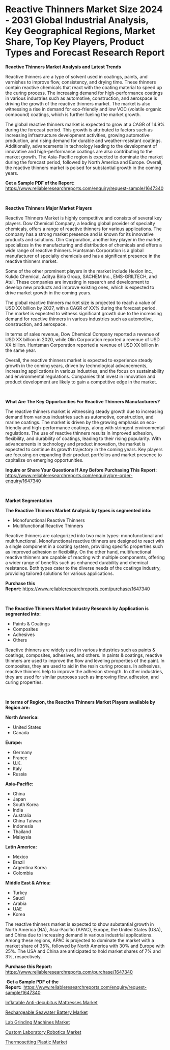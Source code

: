 <p><h1>Reactive Thinners Market Size 2024 - 2031 Global Industrial Analysis, Key Geographical Regions, Market Share, Top Key Players, Product Types and Forecast Research Report</h1></p><p><strong>Reactive Thinners Market Analysis and Latest Trends</strong></p>
<p><p>Reactive thinners are a type of solvent used in coatings, paints, and varnishes to improve flow, consistency, and drying time. These thinners contain reactive chemicals that react with the coating material to speed up the curing process. The increasing demand for high-performance coatings in various industries such as automotive, construction, and aerospace is driving the growth of the reactive thinners market. The market is also witnessing a rise in demand for eco-friendly and low VOC (volatile organic compound) coatings, which is further fueling the market growth.</p><p>The global reactive thinners market is expected to grow at a CAGR of 14.9% during the forecast period. This growth is attributed to factors such as increasing infrastructure development activities, growing automotive production, and rising demand for durable and weather-resistant coatings. Additionally, advancements in technology leading to the development of innovative and high-performance coatings are also contributing to the market growth. The Asia-Pacific region is expected to dominate the market during the forecast period, followed by North America and Europe. Overall, the reactive thinners market is poised for substantial growth in the coming years.</p></p>
<p><strong>Get a Sample PDF of the Report:&nbsp;</strong> <a href="https://www.reliableresearchreports.com/enquiry/request-sample/1647340">https://www.reliableresearchreports.com/enquiry/request-sample/1647340</a></p>
<p>&nbsp;</p>
<p><strong>Reactive Thinners Major Market Players</strong></p>
<p><p>Reactive Thinners Market is highly competitive and consists of several key players. Dow Chemical Company, a leading global provider of specialty chemicals, offers a range of reactive thinners for various applications. The company has a strong market presence and is known for its innovative products and solutions. Olin Corporation, another key player in the market, specializes in the manufacturing and distribution of chemicals and offers a wide range of reactive thinners. Huntsman Corporation is a global manufacturer of specialty chemicals and has a significant presence in the reactive thinners market.</p><p>Some of the other prominent players in the market include Hexion Inc., Kukdo Chemical, Aditya Birla Group, SACHEM Inc., EMS-GRILTECH, and Atul. These companies are investing in research and development to develop new products and improve existing ones, which is expected to drive market growth in the coming years.</p><p>The global reactive thinners market size is projected to reach a value of USD XX billion by 2027, with a CAGR of XX% during the forecast period. The market is expected to witness significant growth due to the increasing demand for reactive thinners in various industries such as automotive, construction, and aerospace.</p><p>In terms of sales revenue, Dow Chemical Company reported a revenue of USD XX billion in 2020, while Olin Corporation reported a revenue of USD XX billion. Huntsman Corporation reported a revenue of USD XX billion in the same year.</p><p>Overall, the reactive thinners market is expected to experience steady growth in the coming years, driven by technological advancements, increasing applications in various industries, and the focus on sustainability and environmental regulations. Companies that invest in innovation and product development are likely to gain a competitive edge in the market.</p></p>
<p>&nbsp;</p>
<p><strong>What Are The Key Opportunities For Reactive Thinners Manufacturers?</strong></p>
<p><p>The reactive thinners market is witnessing steady growth due to increasing demand from various industries such as automotive, construction, and marine coatings. The market is driven by the growing emphasis on eco-friendly and high-performance coatings, along with stringent environmental regulations. The use of reactive thinners results in improved adhesion, flexibility, and durability of coatings, leading to their rising popularity. With advancements in technology and product innovation, the market is expected to continue its growth trajectory in the coming years. Key players are focusing on expanding their product portfolios and market presence to capitalize on emerging opportunities.</p></p>
<p><strong>Inquire or Share Your Questions If Any Before Purchasing This Report:</strong> <a href="https://www.reliableresearchreports.com/enquiry/pre-order-enquiry/1647340">https://www.reliableresearchreports.com/enquiry/pre-order-enquiry/1647340</a></p>
<p>&nbsp;</p>
<p><strong>Market Segmentation</strong></p>
<p><strong>The Reactive Thinners Market Analysis by types is segmented into:</strong></p>
<p><ul><li>Monofunctional Reactive Thinners</li><li>Multifunctional Reactive Thinners</li></ul></p>
<p><p>Reactive thinners are categorized into two main types: monofunctional and multifunctional. Monofunctional reactive thinners are designed to react with a single component in a coating system, providing specific properties such as improved adhesion or flexibility. On the other hand, multifunctional reactive thinners are capable of reacting with multiple components, offering a wider range of benefits such as enhanced durability and chemical resistance. Both types cater to the diverse needs of the coatings industry, providing tailored solutions for various applications.</p></p>
<p><strong>Purchase this Report:&nbsp;</strong><a href="https://www.reliableresearchreports.com/purchase/1647340">https://www.reliableresearchreports.com/purchase/1647340</a></p>
<p>&nbsp;</p>
<p><strong>The Reactive Thinners Market Industry Research by Application is segmented into:</strong></p>
<p><ul><li>Paints & Coatings</li><li>Composites</li><li>Adhesives</li><li>Others</li></ul></p>
<p><p>Reactive thinners are widely used in various industries such as paints & coatings, composites, adhesives, and others. In paints & coatings, reactive thinners are used to improve the flow and leveling properties of the paint. In composites, they are used to aid in the resin curing process. In adhesives, reactive thinners help to improve the adhesion strength. In other industries, they are used for similar purposes such as improving flow, adhesion, and curing properties.</p></p>
<p>&nbsp;</p>
<p><strong>In terms of Region, the Reactive Thinners Market Players available by Region are:</strong></p>
<p>
    <p> <strong> North America: </strong>
        <ul>
            <li>United States</li>
            <li>Canada</li>
        </ul>
        </p> 
    <p> <strong> Europe: </strong>
        <ul>
            <li>Germany</li>
            <li>France</li>
            <li>U.K.</li>
            <li>Italy</li>
            <li>Russia</li>
        </ul>
        </p> 
    <p> <strong> Asia-Pacific: </strong>
        <ul>
            <li>China</li>
            <li>Japan</li>
            <li>South Korea</li>
            <li>India</li>
            <li>Australia</li>
            <li>China Taiwan</li>
            <li>Indonesia</li>
            <li>Thailand</li>
            <li>Malaysia</li>
        </ul>
        </p> 
    <p> <strong> Latin America: </strong>
        <ul>
            <li>Mexico</li>
            <li>Brazil</li>
            <li>Argentina Korea</li>
            <li>Colombia</li>
        </ul>
        </p> 
    <p> <strong> Middle East & Africa: </strong>
        <ul>
            <li>Turkey</li>
            <li>Saudi</li>
            <li>Arabia</li>
            <li>UAE</li>
            <li>Korea</li>
        </ul>
    </p>
    </p>
<p><p>The reactive thinners market is expected to show substantial growth in North America (NA), Asia-Pacific (APAC), Europe, the United States (USA), and China due to increasing demand in various industrial applications. Among these regions, APAC is projected to dominate the market with a market share of 35%, followed by North America with 30% and Europe with 25%. The USA and China are anticipated to hold market shares of 7% and 3%, respectively.</p></p>
<p><strong>Purchase this Report: </strong><a href="https://www.reliableresearchreports.com/purchase/1647340">https://www.reliableresearchreports.com/purchase/1647340</a></p>
<p>&nbsp;<strong>Get a Sample PDF of the Report:&nbsp;&nbsp;</strong><a href="https://www.reliableresearchreports.com/enquiry/request-sample/1647340">https://www.reliableresearchreports.com/enquiry/request-sample/1647340</a></p>
<p><strong></strong></p>
<p><p><a href="https://automatic-knee-4c7.notion.site/Inflatable-Anti-decubitus-Mattresses-Market-Size-Global-Industry-Overview-Market-Segmentation-and--56ca5095e1b94a7299b9862d4fbff330">Inflatable Anti-decubitus Mattresses Market</a></p><p><a href="https://github.com/brenzgnarento/Market-Research-Report-List-1/blob/main/rechargeable-seawater-battery-market.md">Rechargeable Seawater Battery Market</a></p><p><a href="https://github.com/jerrycopelandthomaswsqd8q/Market-Research-Report-List-1/blob/main/lab-grinding-machines-market.md">Lab Grinding Machines Market</a></p><p><a href="https://flame-sidecar-702.notion.site/Custom-Laboratory-Robotics-Market-Dynamics-2024-2031-Also-about-Its-Market-Trends-Projections-and-5ce8e9d0b0d8428a971f4b5545bc9606">Custom Laboratory Robotics Market</a></p><p><a href="https://view.publitas.com/reportprime-1/thermosetting-plastic-market-size-furnishes-valuable-information-encompassing-market-share-market-trends-and-projections-spanning-from-2024-to-2031/">Thermosetting Plastic Market</a></p></p>